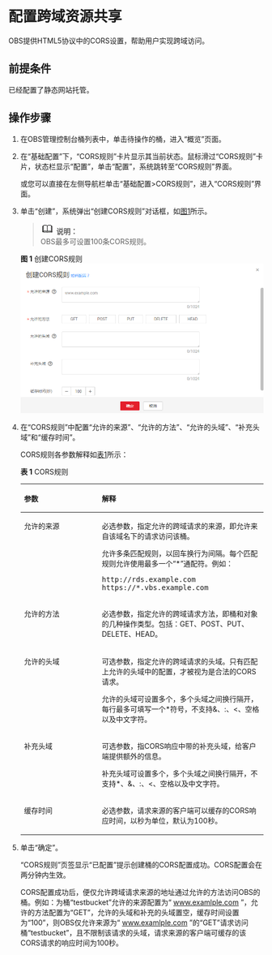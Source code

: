 # 配置跨域资源共享<a name="zh-cn_topic_0066036542"></a>

OBS提供HTML5协议中的CORS设置，帮助用户实现跨域访问。

## 前提条件<a name="section48948668114148"></a>

已经配置了静态网站托管。

## 操作步骤<a name="section54298028"></a>

1.  在OBS管理控制台桶列表中，单击待操作的桶，进入“概览”页面。
2.  在“基础配置”下，“CORS规则”卡片显示其当前状态。鼠标滑过“CORS规则”卡片，状态栏显示“配置”，单击“配置”，系统跳转至“CORS规则”界面。

    或您可以直接在左侧导航栏单击“基础配置\>CORS规则”，进入“CORS规则”界面。

3.  单击“创建”，系统弹出“创建CORS规则”对话框，如[图1](#fig2425430173411)所示。

    >![](public_sys-resources/icon-note.gif) **说明：**   
    >OBS最多可设置100条CORS规则。  

    **图 1**  创建CORS规则<a name="fig2425430173411"></a>  
    ![](figures/创建CORS规则.png "创建CORS规则")

4.  在“CORS规则”中配置“允许的来源”、“允许的方法”、“允许的头域”、“补充头域”和“缓存时间”。

    CORS规则各参数解释如[表1](#obs_console_0010_mmccppss_tab01)所示：

    **表 1**  CORS规则

    <a name="obs_console_0010_mmccppss_tab01"></a>
    <table><thead align="left"><tr id="row14261328"><th class="cellrowborder" valign="top" width="32%" id="mcps1.2.3.1.1"><p id="p14316908"><a name="p14316908"></a><a name="p14316908"></a>参数</p>
    </th>
    <th class="cellrowborder" valign="top" width="68%" id="mcps1.2.3.1.2"><p id="p18818860"><a name="p18818860"></a><a name="p18818860"></a>解释</p>
    </th>
    </tr>
    </thead>
    <tbody><tr id="row47932664"><td class="cellrowborder" valign="top" width="32%" headers="mcps1.2.3.1.1 "><p id="p57340601"><a name="p57340601"></a><a name="p57340601"></a>允许的来源</p>
    </td>
    <td class="cellrowborder" valign="top" width="68%" headers="mcps1.2.3.1.2 "><p id="p14077143"><a name="p14077143"></a><a name="p14077143"></a>必选参数，指定允许的跨域请求的来源，即允许来自该域名下的请求访问该桶。</p>
    <p id="p59585428"><a name="p59585428"></a><a name="p59585428"></a>允许多条匹配规则，以回车换行为间隔。每个匹配规则允许使用最多一个“*”通配符。例如：</p>
    <pre class="screen" id="screen5755676013302"><a name="screen5755676013302"></a><a name="screen5755676013302"></a>http://rds.example.com
    https://*.vbs.example.com</pre>
    </td>
    </tr>
    <tr id="row18342472"><td class="cellrowborder" valign="top" width="32%" headers="mcps1.2.3.1.1 "><p id="p9345259"><a name="p9345259"></a><a name="p9345259"></a>允许的方法</p>
    </td>
    <td class="cellrowborder" valign="top" width="68%" headers="mcps1.2.3.1.2 "><p id="p18768523"><a name="p18768523"></a><a name="p18768523"></a>必选参数，指定允许的跨域请求方法，即桶和对象的几种操作类型。包括：GET、POST、PUT、DELETE、HEAD。</p>
    </td>
    </tr>
    <tr id="row34698981"><td class="cellrowborder" valign="top" width="32%" headers="mcps1.2.3.1.1 "><p id="p59154058"><a name="p59154058"></a><a name="p59154058"></a>允许的头域</p>
    </td>
    <td class="cellrowborder" valign="top" width="68%" headers="mcps1.2.3.1.2 "><p id="p2773754710645"><a name="p2773754710645"></a><a name="p2773754710645"></a>可选参数，指定允许的跨域请求的头域。只有匹配上允许的头域中的配置，才被视为是合法的CORS请求。</p>
    <p id="p5132822810315"><a name="p5132822810315"></a><a name="p5132822810315"></a>允许的头域可设置多个，多个头域之间换行隔开，每行最多可填写一个*符号，不支持&amp;、:、&lt;、空格以及中文字符。</p>
    </td>
    </tr>
    <tr id="row19218446"><td class="cellrowborder" valign="top" width="32%" headers="mcps1.2.3.1.1 "><p id="p13190333"><a name="p13190333"></a><a name="p13190333"></a>补充头域</p>
    </td>
    <td class="cellrowborder" valign="top" width="68%" headers="mcps1.2.3.1.2 "><p id="p309847910721"><a name="p309847910721"></a><a name="p309847910721"></a>可选参数，指CORS响应中带的补充头域，给客户端提供额外的信息。</p>
    <p id="p162724431079"><a name="p162724431079"></a><a name="p162724431079"></a>补充头域可设置多个，多个头域之间换行隔开，不支持*、&amp;、:、&lt;、空格以及中文字符。</p>
    </td>
    </tr>
    <tr id="row38454973"><td class="cellrowborder" valign="top" width="32%" headers="mcps1.2.3.1.1 "><p id="p27845085"><a name="p27845085"></a><a name="p27845085"></a>缓存时间</p>
    </td>
    <td class="cellrowborder" valign="top" width="68%" headers="mcps1.2.3.1.2 "><p id="p40859422"><a name="p40859422"></a><a name="p40859422"></a>必选参数，请求来源的客户端可以缓存的CORS响应时间，以秒为单位，默认为100秒。</p>
    </td>
    </tr>
    </tbody>
    </table>

5.  单击“确定”。

    “CORS规则”页签显示“已配置”提示创建桶的CORS配置成功。CORS配置会在两分钟内生效。

    CORS配置成功后，便仅允许跨域请求来源的地址通过允许的方法访问OBS的桶。例如：为桶“testbucket”允许的来源配置为“ www.examlple.com ”，允许的方法配置为“GET”，允许的头域和补充的头域置空，缓存时间设置为“100”，则OBS仅允许来源为“ www.examlple.com ”的“GET”请求访问桶“testbucket”，且不限制该请求的头域，请求来源的客户端可缓存的该CORS请求的响应时间为100秒。


